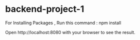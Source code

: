 # backend-project-1
<p>For Installing Packages , Run this command : npm install </p>
<p>Open <a>http://localhost:8080</a> with your browser to see the result.</p>
